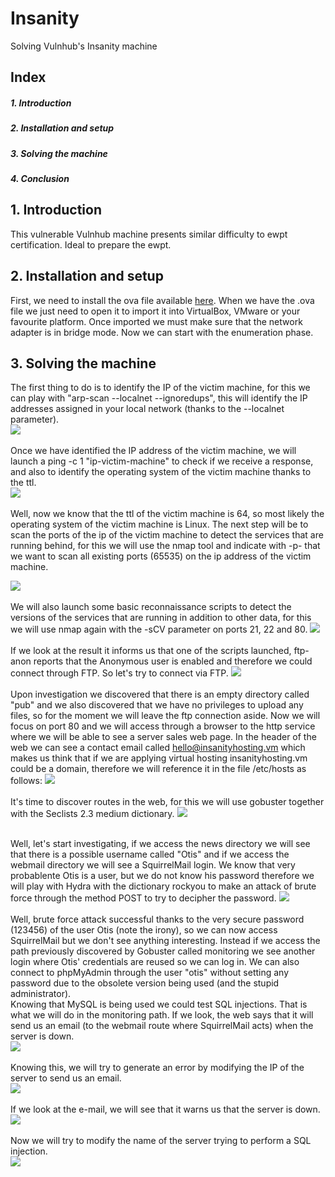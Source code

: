 # Insanity 
Solving Vulnhub's Insanity  machine

<div>
  <h2>Index</h2>
  <h5>1. Introduction<h5>
  <h5>2. Installation and setup</h5>
  <h5>3. Solving the machine</h5>
  <h5>4. Conclusion</h5>
</div>

<div>
  <h2>1. Introduction</h2>
 This vulnerable Vulnhub machine presents similar difficulty to ewpt certification. Ideal to prepare the ewpt.
  <div>
  <h2>2. Installation and setup</h2>
  

  First, we need to install the ova file available [here](https://www.vulnhub.com/entry/insanity-1,536/). When we have the .ova file we just need to open it to import it into VirtualBox, VMware or your favourite platform.  Once imported we must make sure that the network adapter is in bridge mode. Now we can start with the enumeration phase.
 <h2>  3. Solving the machine</h2>
 The first thing to do is to identify the IP of the victim machine, for this we can play with "arp-scan --localnet --ignoredups", this will identify the IP addresses assigned in your local network (thanks to the --localnet parameter).<br/>
  <img src="https://github.com/rsnchzl/insanity/blob/main/screenshots/arpscan.png"/> <br/>
  <br/>
  Once we have identified the IP address of the victim machine, we will launch a ping -c 1 "ip-victim-machine" to check if we receive a response, and also to identify the operating system of the victim machine thanks to the ttl.<br/>
  <img src="https://github.com/rsnchzl/insanity/blob/main/screenshots/ping.png"/> <br/>
  <br/>
  Well, now we know that the ttl of the victim machine is 64, so most likely the operating system of the victim machine is Linux. 
 The next step will be to scan the ports of the ip of the victim machine to detect the services that are running behind, for this we will use the nmap tool and indicate with -p- that we want to scan all existing ports (65535) on the ip address of the victim machine.

  <img src="https://github.com/rsnchzl/insanity/blob/main/screenshots/nmap1.png"/> <br/>
  <br/>
    We will also launch some basic reconnaissance scripts to detect the versions of the services that are running in addition to other data, for this we will use nmap again with the -sCV parameter on ports 21, 22 and 80.
  <img src="https://github.com/rsnchzl/insanity/blob/main/screenshots/nmapscv.png"/> <br/> 
  <br/>
  If we look at the result it informs us that one of the scripts launched, ftp-anon reports that the Anonymous user is enabled and therefore we could connect through FTP. So let's try to connect via FTP.
  <img src="https://github.com/rsnchzl/insanity/blob/main/screenshots/ftpconnect.png"/> <br/>
  <br/>
  Upon investigation we discovered that there is an empty directory called "pub" and we also discovered that we have no privileges to upload any files, so for the moment we will leave the ftp connection aside.
Now we will focus on port 80 and we will access through a browser to the http service where we will be able to see a server sales web page. In the header of the web we can see a contact email called hello@insanityhosting.vm which makes us think that if we are applying virtual hosting insanityhosting.vm could be a domain, therefore we will reference it in the file /etc/hosts as follows:
<img src="https://github.com/rsnchzl/insanity/blob/main/screenshots/etchosts.png"/> <br/>
<br/>
  It's time to discover routes in the web, for this we will use gobuster together with the Seclists 2.3 medium dictionary.
  <img src="https://github.com/rsnchzl/insanity/blob/main/screenshots/gobuster1.png"/> <br/>
  <br/>
  
Well, let's start investigating, if we access the news directory we will see that there is a possible username called "Otis" and if we access the webmail directory we will see a SquirrelMail login. We know that very probablente Otis is a user, but we do not know his password therefore we will play with Hydra with the dictionary rockyou to make an attack of brute force through the method POST to try to decipher the password.
<img src="https://github.com/rsnchzl/insanity/blob/main/screenshots/hydra1.png"/> <br/>
<br/>
Well, brute force attack successful thanks to the very secure password (123456) of the user Otis (note the irony), so we can now access SquirrelMail but we don't see anything interesting. Instead if we access the path previously discovered by Gobuster called monitoring we see another login where Otis' credentials are reused so we can log in. We can also connect to phpMyAdmin through the user "otis" without setting any password due to the obsolete version being used (and the stupid administrator). <br/>
Knowing that MySQL is being used we could test SQL injections. That is what we will do in the monitoring path. If we look, the web says that it will send us an email (to the webmail route where SquirrelMail acts) when the server is down. <br/>
<img src="https://github.com/rsnchzl/insanity/blob/main/screenshots/monitoring1.png"/>  <br/>
<br/>
Knowing this, we will try to generate an error by modifying the IP of the server to send us an email. <br/>
<img src="https://github.com/rsnchzl/insanity/blob/main/screenshots/monitoring2.png"/> <br/>
<br/>
If we look at the e-mail, we will see that it warns us that the server is down.
<img src="https://github.com/rsnchzl/insanity/blob/main/screenshots/monitoring3.png"/> <br/>
<br/>
Now we will try to modify the name of the server trying to perform a SQL injection.<br/>
<img src="https://github.com/rsnchzl/insanity/blob/main/screenshots/monitoring4.png"/>
 
  
  

  
  



